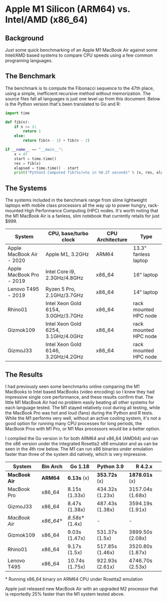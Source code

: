 # Apple M1 Silicon (ARM64) vs. Intel/AMD (x86_64)

## Background

Just some quick benchmarking of an Apple M1 MacBook Air against some Intel/AMD based systems to compare CPU speeds using a few common programing languages. 

## The Benchmark

The benchmark is to compute the Fibonacci sequence to the 47th place, using a simple, inefficient recursive method without memorization. The source files fall all languages is just one level up from this document. Below is the Python version that's been translated to Go and R: 

```Python
import time

def fib(n):
    if n <= 2:
        return 1
    else:
        return fib(n - 1) + fib(n - 2)

if __name__ == "__main__":
    x = 47
    start = time.time()
    res = fib(x)
    elapsed = time.time() - start
    print("Python3 Computed fib(%s)=%s in %0.2f seconds" % (x, res, elapsed))
```

## The Systems

The systems included in the benchmark range from slime lightweight laptops with mobile class processors all the way up to power hungry, rack-mounted High Performance Computing (HPC) nodes.
It's worth noting that the M1 MacBook Air is a fanless, slim notebook that currently retails for just $999.

| System                      |  CPU, base/turbo clock               | CPU Architecture   | Type                  |
| ----------------------------| ------------------------------------ | -------------------| ----------------------|
| Apple MacBook Air - 2020    | Apple M1, 3.2GHz                     | ARM64              | 13.3" fanless laptop  |
| Apple MacBook Pro - 2019    | Intel Core i9, 2.3GHz/4.8GHz         | x86_64             | 16" laptop            |
| Lenovo T495 - 2019          | Ryzen 5 Pro, 2.1GHz/3.7GHz           | x86_64             | 14" laptop            | 
| Rhino01                     | Intel Xeon Gold 6154, 3.0GHz/3.7GHz  | x86_64             | rack mounted HPC node |
| Gizmok109                   | Intel Xeon Gold 6254, 3.1GHz/4.0GHz  | x86_64             | rack mounted HPC node |
| GizmoJ33                    | Intel Xeon Gold 6146, 3.2GHz/4.2GHz  | x86_64             | rack mounted HPC node |


## The Results

I had previously seen some benchmarks online comparing the M1 MacBooks to Intel based MacBooks (video encoding) so I knew they had impressive single core performance, and these results confirm that. The little M1 MacBook Air had no problem easily beating all other systems for each language tested. The M1 stayed relatively cool during all testing, while the MacBook Pro was hot and loud (fans) during the Python and R tests. While the M1 performs very well, without an active cooling system, it's not a good option for running many CPU processes for long periods, the MacBook Pros with M1 Pro, or M1 Max processors would be a better option.

I compiled the Go version in for both ARM64 and x86_64 (AMD64) and ran the x86 version under the integrated Rosetta2 x86 emulator and as can be seen in the 4th row below. The M1 can run x86 binaries under emulation faster than three of the system did natively, which is very impressive.  


| System          | Bin Arch   | Go 1.18               | Python 3.9            | R 4.2.x                 |
| --------------- | ---------  |-----------------------|-----------------------|-------------------------|
| **MacBook Air** | **ARM64**  | **6.13s** (x)         | **353.72s** (x)       | **1878.01s** (x)        |
| MacBook Pro     | x86_64     | 8.15s (1.33x)         | 434.32s (1.23x)       | 3157.04s (1.68x)        |
| GizmoJ33        | x86_64     | 8.47s (1.38x)         | 487.43s (1.38x)       | 3594.19s (1.91x)        |
| *MacBook Air*   | *x86_64*\* |*8.58s*\* (1.4x)       | -                     | -                       |
| Gizmok109       | x86_64     | 9.03s (1.47x)         | 531.37s (1.5x)        | 3899.50s (2.08x)        |
| Rhino01         | x86_64     | 9.17s (1.5x)          | 517.85s (1.46x)       | 3520.80s (1.87x)        |
| Lenovo T495     | x86_64     | 10.74s (1.75x)        | 922.93s (2.61x)       | 4746.70s (2.53x)        |

\* Running x86_64 binary on ARM64 CPU under Rosetta2 emulation 

Apple just released new MacBook Air with an upgraded M2 processor that is reportedly 25% faster than the M1 system tested above.

